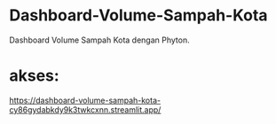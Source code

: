 # Dashboard-Volume-Sampah-Kota
Dashboard Volume Sampah Kota dengan Phyton.
# akses:
https://dashboard-volume-sampah-kota-cy86gydabkdy9k3twkcxnn.streamlit.app/
